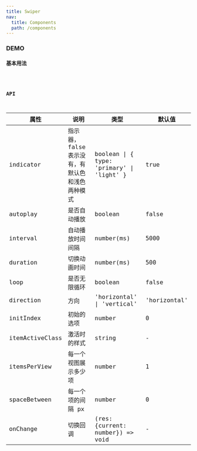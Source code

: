 ```yaml
---
title: Swiper
nav:
  title: Components
  path: /components
---
```


### DEMO

#### 基本用法
<code src="./demo/basic.tsx" />

### API

| 属性 | 说明 | 类型 | 默认值 |
| --- | --- | --- | --- |
| indicator | 指示器， false 表示没有，有默认色和浅色两种模式 | boolean \| { type: 'primary' \| 'light' } | true |
| autoplay | 是否自动播放 | boolean | false |
| interval | 自动播放时间间隔 | number(ms) | 5000 |
| duration | 切换动画时间 | number(ms) | 500 |
| loop | 是否无限循环 | boolean | false |
| direction | 方向 | 'horizontal' \| 'vertical' | 'horizontal' |
| initIndex | 初始的选项 | number | 0 |
| itemActiveClass | 激活时的样式 | string | - |
| itemsPerView | 每一个视图展示多少项 | number | 1 |
| spaceBetween | 每一个项的间隔 px | number | 0 |
| onChange | 切换回调 | (res: {current: number}) => void | - |
